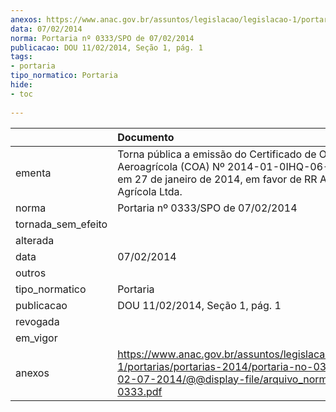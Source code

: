 ```yaml
---
anexos: https://www.anac.gov.br/assuntos/legislacao/legislacao-1/portarias/portarias-2014/portaria-no-0333-spo-de-02-07-2014/@@display-file/arquivo_norma/PA2014-0333.pdf
data: 07/02/2014
norma: Portaria nº 0333/SPO de 07/02/2014
publicacao: DOU 11/02/2014, Seção 1, pág. 1
tags:
- portaria
tipo_normatico: Portaria
hide: 
- toc 
 
---
```


|                    | Documento                                                                                                                                                            |
|:-------------------|:---------------------------------------------------------------------------------------------------------------------------------------------------------------------|
| ementa             | Torna pública a emissão do Certificado de Operador Aeroagrícola (COA) Nº 2014-01-0IHQ-06-00, emitido em 27 de janeiro de 2014, em favor de RR Aviação Agrícola Ltda. |
| norma              | Portaria nº 0333/SPO de 07/02/2014                                                                                                                                   |
| tornada_sem_efeito |                                                                                                                                                                      |
| alterada           |                                                                                                                                                                      |
| data               | 07/02/2014                                                                                                                                                           |
| outros             |                                                                                                                                                                      |
| tipo_normatico     | Portaria                                                                                                                                                             |
| publicacao         | DOU 11/02/2014, Seção 1, pág. 1                                                                                                                                      |
| revogada           |                                                                                                                                                                      |
| em_vigor           |                                                                                                                                                                      |
| anexos             | https://www.anac.gov.br/assuntos/legislacao/legislacao-1/portarias/portarias-2014/portaria-no-0333-spo-de-02-07-2014/@@display-file/arquivo_norma/PA2014-0333.pdf    |